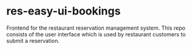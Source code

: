# res-easy-ui-bookings
Frontend for the restaurant reservation management system. This repo consists of the user interface which is used by restaurant customers to submit a reservation. 
